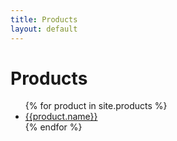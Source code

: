```yaml
---
title: Products
layout: default
---
```


<div class="home">
<h1 class="page-heading">Products</h1>
<ul>
  {% for product in site.products %}
    <li>
    <a href="{{product.url | prepend: site.baseurl}}">{{product.name}}</a>
    </li>
  {% endfor %}
</ul>
</div>

